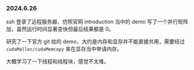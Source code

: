 ### 2024.6.26

ssh 登录了远程服务器，仿照官网 introduction 当中的 demo 写了一个并行矩阵加，虽然运行时间显著变快但最后结果都是 0。

研究了一下官方 git 给的 demo，大约是内存和显存并不能直接共用，需要经过 `cudaMalloc/cudaMemcopy` 来在显存当中申请内存。

大概学习了一下线程和线程块，感觉不太难。
